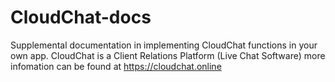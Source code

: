 # CloudChat-docs
Supplemental documentation in implementing CloudChat functions in your own app. CloudChat is a Client Relations Platform (Live Chat Software) more infomation can be found at https://cloudchat.online
